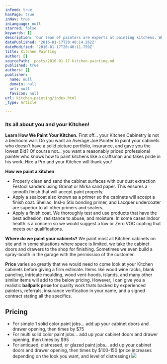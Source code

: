 ```yaml
---
inFeed: true
hasPage: true
inNav: true
inLanguage: null
starred: false
keywords: []
description: 'Our team of painters are experts at painting kitchens. Whether you have an old ugly kitchen or are in the design phase of a brand new kitchen, iPaint can transform your kitchen into a stylish oasis you’re sure to love! Oh, did I mention…make your neighbors jealous too!'
datePublished: '2016-01-17T20:40:14.262Z'
dateModified: '2016-01-17T20:40:11.759Z'
title: Kitchen Painting
author: []
sourcePath: _posts/2016-01-17-kitchen-painting.md
published: true
authors: []
publisher:
  name: null
  domain: null
  url: null
  favicon: null
url: kitchen-painting/index.html
_type: Article

---
```

### Its all about you and your Kitchen! 

**Learn How We Paint Your Kitchen.** First off... your Kitchen Cabinetry is not a bedroom wall. Do you want an Average Joe Painter to paint your cabinets who doesn't have a solid picture portfolio, insurance, and gave you the lowest Bid?  Of course not... you want a reasonably priced professional painter who knows how to paint kitchens like a craftsman and takes pride in his work. Hire a Pro and your Kitchen will thank you!

**How we paint a kitchen**

* Properly clean and sand the cabinet surfaces with our dust extraction Festool sanders using Granat or Mirka sand paper. This ensures a smooth finish that will accept paint properly.
* Apply a sealcoat also known as a primer so the cabinets will accept a finish coat. Shellac, Insl-x Stix bonding primer, and Lacquer undercoater are superior to all other primers and sealers.
* Apply a finish coat. We thoroughly test and use products that have the best adhesion, resistance to abuse, and moisture. In some cases indoor health is a concern so we would suggest a low or Zero VOC coating that meets our qualifications.

**Where do we paint your cabinets?** We paint most all Kitchen cabinets on site and in some situations where space is limited, we take the cabinet doors and drawers to the shop for finishing. Sometimes we even build a spray-booth in the garage with the permission of the customer.

**Price** varies so greatly that we would need to come look at your Kitchen cabinets before giving a firm estimate. Items like wood wine racks, blank paneling, intricate moulding, wood vent-hoods, islands, and many other similar items will add to the below pricing. However, I can give you a realistic **ballpark price** for quality work thats backed by experienced painters, referrals, insurance verification in your name, and a signed contract stating all the specifics. 

## Pricing

* For simple 1 solid color paint jobs... add up your cabinet doors and drawer opening, then times by $75
* For multi solid color paint jobs... add up your cabinet doors and drawer opening, then times by $95
* For antiqued, distressed, or glazed paint jobs... add up your cabinet doors and drawer opening, then times by $100-150 (price increases depending on the look you want, and level of distressing)
![](https://the-grid-user-content.s3-us-west-2.amazonaws.com/912e8882-2159-44b8-9b24-d49318c2f97b.jpg)